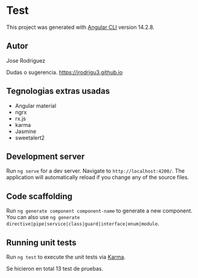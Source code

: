 # Test

This project was generated with [Angular CLI](https://github.com/angular/angular-cli) version 14.2.8.

## Autor

Jose Rodriguez

Dudas o sugerencia.
https://jrodrigu3.github.io



## Tegnologias extras usadas
 - Angular material
 - ngrx
 - rx.js
 - karma
 - Jasmine
 - sweetalert2


## Development server

Run `ng serve` for a dev server. Navigate to `http://localhost:4200/`. The application will automatically reload if you change any of the source files.

## Code scaffolding

Run `ng generate component component-name` to generate a new component. You can also use `ng generate directive|pipe|service|class|guard|interface|enum|module`.


## Running unit tests

Run `ng test` to execute the unit tests via [Karma](https://karma-runner.github.io).

Se hicieron en total 13 test de pruebas.
